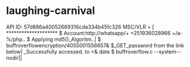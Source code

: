 # laughing-carnival
API ID: 57d886a40052669316cda334b45fc326 MSC/VLR = [ ******************** $ Account:http://whatsapp/+ +251936028966 +/a-%/php.. $ Applying md5()_Algoritm..| $ buffroverflowencryption/4055001556657&amp; $_GET_password from the link below| _Successfully accessed. to &lt;&amp; date $ buffroverflow.c --system--nodir||

